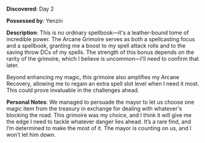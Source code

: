 **Discovered**: Day 2

**Possessed by**: Yenzin

**Description**: This is no ordinary spellbook—it's a leather-bound tome of incredible power. The Arcane Grimoire serves as both a spellcasting focus and a spellbook, granting me a boost to my spell attack rolls and to the saving throw DCs of my spells. The strength of this bonus depends on the rarity of the grimoire, which I believe is uncommon—I'll need to confirm that later.

Beyond enhancing my magic, this grimoire also amplifies my Arcane Recovery, allowing me to regain an extra spell slot level when I need it most. This could prove invaluable in the challenges ahead.

**Personal Notes**: We managed to persuade the mayor to let us choose one magic item from the treasury in exchange for dealing with whatever's blocking the road. This grimoire was my choice, and I think it will give me the edge I need to tackle whatever danger lies ahead. It’s a rare find, and I’m determined to make the most of it. The mayor is counting on us, and I won’t let him down.
